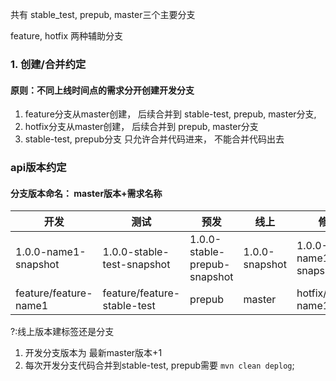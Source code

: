 共有  stable_test, prepub, master三个主要分支

feature, hotfix 两种辅助分支

### 1. 创建/合并约定

#### 原则：不同上线时间点的需求分开创建开发分支

1. feature分支从master创建，   后续合并到 stable-test, prepub, master分支, 
2. hotfix分支从master创建， 后续合并到 prepub, master分支
3. stable-test, prepub分支 只允许合并代码进来， 不能合并代码出去

### api版本约定

#### 分支版本命名： master版本+需求名称

| 开发                 | 测试                       | 预发                         | 线上           |修复|
| -------------------- | -------------------------- | ---------------------------- | -------------- |---------------|
| 1.0.0-name1-snapshot | 1.0.0-stable-test-snapshot | 1.0.0-stable-prepub-snapshot | 1.0.0-snapshot |1.0.0-name1-snapshot|
|feature/feature-name1|feature/feature-stable-test|prepub|master|hotfix/hotfix-name1|

?:线上版本建标签还是分支

1. 开发分支版本为 最新master版本+1
2. 每次开发分支代码合并到stable-test, prepub需要  `mvn clean deplog`;

